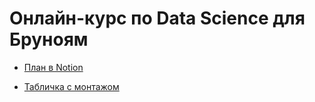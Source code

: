 # Онлайн-курс по Data Science для Бруноям

- [План в Notion](https://www.notion.so/brunoyam/2-Data-Science-b299667951ad479ba45519fd57916e17)

- [Табличка с монтажом](https://docs.google.com/spreadsheets/d/1S8Xiyl1i1jygdSGlHQgekAj3TOw5p4McVezNAR0V5n0/edit?usp=sharing)
